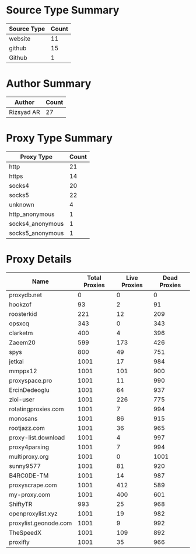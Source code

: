 # Source Type Summary

| Source Type | Count |
|-------------|-------|
| website | 11 |
| github | 15 |
| Github | 1 |


# Author Summary

| Author | Count |
|--------|-------|
| Rizsyad AR | 27 |


# Proxy Type Summary

| Proxy Type | Count |
|------------|-------|
| http | 21 |
| https | 14 |
| socks4 | 20 |
| socks5 | 22 |
| unknown | 4 |
| http_anonymous | 1 |
| socks4_anonymous | 1 |
| socks5_anonymous | 1 |


# Proxy Details

| Name | Total Proxies | Live Proxies | Dead Proxies |
|------|---------------|--------------|---------------|
| proxydb.net | 0 | 0 | 0 |
| hookzof | 93 | 2 | 91 |
| roosterkid | 221 | 12 | 209 |
| opsxcq | 343 | 0 | 343 |
| clarketm | 400 | 4 | 396 |
| Zaeem20 | 599 | 173 | 426 |
| spys | 800 | 49 | 751 |
| jetkai | 1001 | 17 | 984 |
| mmppx12 | 1001 | 101 | 900 |
| proxyspace.pro | 1001 | 11 | 990 |
| ErcinDedeoglu | 1001 | 64 | 937 |
| zloi-user | 1001 | 226 | 775 |
| rotatingproxies.com | 1001 | 7 | 994 |
| monosans | 1001 | 86 | 915 |
| rootjazz.com | 1001 | 36 | 965 |
| proxy-list.download | 1001 | 4 | 997 |
| proxy4parsing | 1001 | 7 | 994 |
| multiproxy.org | 1001 | 0 | 1001 |
| sunny9577 | 1001 | 81 | 920 |
| B4RC0DE-TM | 1001 | 14 | 987 |
| proxyscrape.com | 1001 | 412 | 589 |
| my-proxy.com | 1001 | 400 | 601 |
| ShiftyTR | 993 | 25 | 968 |
| openproxylist.xyz | 1001 | 19 | 982 |
| proxylist.geonode.com | 1001 | 9 | 992 |
| TheSpeedX | 1001 | 109 | 892 |
| proxifly | 1001 | 35 | 966 |
